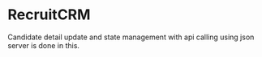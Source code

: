 # RecruitCRM
Candidate detail update and state management with api calling using json server is done in this.

